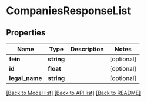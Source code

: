 # CompaniesResponseList

## Properties
Name | Type | Description | Notes
------------ | ------------- | ------------- | -------------
**fein** | **string** |  | [optional] 
**id** | **float** |  | [optional] 
**legal_name** | **string** |  | [optional] 

[[Back to Model list]](../README.md#documentation-for-models) [[Back to API list]](../README.md#documentation-for-api-endpoints) [[Back to README]](../README.md)


